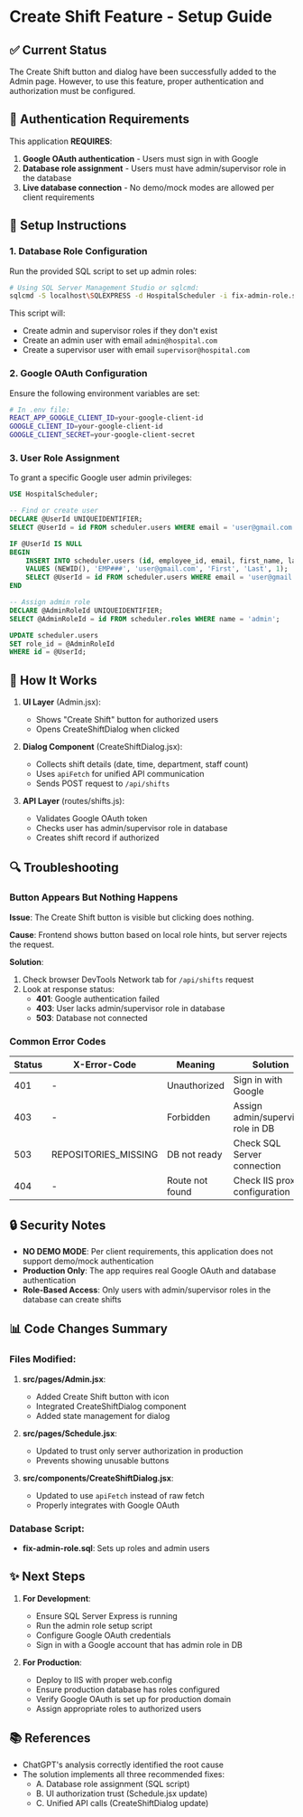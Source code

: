 # Create Shift Feature - Setup Guide

## ✅ Current Status

The Create Shift button and dialog have been successfully added to the Admin page. However, to use this feature, proper authentication and authorization must be configured.

## 🔑 Authentication Requirements

This application **REQUIRES**:
1. **Google OAuth authentication** - Users must sign in with Google
2. **Database role assignment** - Users must have admin/supervisor role in the database
3. **Live database connection** - No demo/mock modes are allowed per client requirements

## 📝 Setup Instructions

### 1. Database Role Configuration

Run the provided SQL script to set up admin roles:

```bash
# Using SQL Server Management Studio or sqlcmd:
sqlcmd -S localhost\SQLEXPRESS -d HospitalScheduler -i fix-admin-role.sql
```

This script will:
- Create admin and supervisor roles if they don't exist
- Create an admin user with email `admin@hospital.com`
- Create a supervisor user with email `supervisor@hospital.com`

### 2. Google OAuth Configuration

Ensure the following environment variables are set:

```bash
# In .env file:
REACT_APP_GOOGLE_CLIENT_ID=your-google-client-id
GOOGLE_CLIENT_ID=your-google-client-id
GOOGLE_CLIENT_SECRET=your-google-client-secret
```

### 3. User Role Assignment

To grant a specific Google user admin privileges:

```sql
USE HospitalScheduler;

-- Find or create user
DECLARE @UserId UNIQUEIDENTIFIER;
SELECT @UserId = id FROM scheduler.users WHERE email = 'user@gmail.com';

IF @UserId IS NULL
BEGIN
    INSERT INTO scheduler.users (id, employee_id, email, first_name, last_name, is_active)
    VALUES (NEWID(), 'EMP###', 'user@gmail.com', 'First', 'Last', 1);
    SELECT @UserId = id FROM scheduler.users WHERE email = 'user@gmail.com';
END

-- Assign admin role
DECLARE @AdminRoleId UNIQUEIDENTIFIER;
SELECT @AdminRoleId = id FROM scheduler.roles WHERE name = 'admin';

UPDATE scheduler.users
SET role_id = @AdminRoleId
WHERE id = @UserId;
```

## 🚀 How It Works

1. **UI Layer** (Admin.jsx):
   - Shows "Create Shift" button for authorized users
   - Opens CreateShiftDialog when clicked

2. **Dialog Component** (CreateShiftDialog.jsx):
   - Collects shift details (date, time, department, staff count)
   - Uses `apiFetch` for unified API communication
   - Sends POST request to `/api/shifts`

3. **API Layer** (routes/shifts.js):
   - Validates Google OAuth token
   - Checks user has admin/supervisor role in database
   - Creates shift record if authorized

## 🔍 Troubleshooting

### Button Appears But Nothing Happens

**Issue**: The Create Shift button is visible but clicking does nothing.

**Cause**: Frontend shows button based on local role hints, but server rejects the request.

**Solution**:
1. Check browser DevTools Network tab for `/api/shifts` request
2. Look at response status:
   - **401**: Google authentication failed
   - **403**: User lacks admin/supervisor role in database
   - **503**: Database not connected

### Common Error Codes

| Status | X-Error-Code | Meaning | Solution |
|--------|--------------|---------|----------|
| 401 | - | Unauthorized | Sign in with Google |
| 403 | - | Forbidden | Assign admin/supervisor role in DB |
| 503 | REPOSITORIES_MISSING | DB not ready | Check SQL Server connection |
| 404 | - | Route not found | Check IIS proxy configuration |

## 🔒 Security Notes

- **NO DEMO MODE**: Per client requirements, this application does not support demo/mock authentication
- **Production Only**: The app requires real Google OAuth and database authentication
- **Role-Based Access**: Only users with admin/supervisor roles in the database can create shifts

## 📊 Code Changes Summary

### Files Modified:
1. **src/pages/Admin.jsx**:
   - Added Create Shift button with icon
   - Integrated CreateShiftDialog component
   - Added state management for dialog

2. **src/pages/Schedule.jsx**:
   - Updated to trust only server authorization in production
   - Prevents showing unusable buttons

3. **src/components/CreateShiftDialog.jsx**:
   - Updated to use `apiFetch` instead of raw fetch
   - Properly integrates with Google OAuth

### Database Script:
- **fix-admin-role.sql**: Sets up roles and admin users

## ✨ Next Steps

1. **For Development**:
   - Ensure SQL Server Express is running
   - Run the admin role setup script
   - Configure Google OAuth credentials
   - Sign in with a Google account that has admin role in DB

2. **For Production**:
   - Deploy to IIS with proper web.config
   - Ensure production database has roles configured
   - Verify Google OAuth is set up for production domain
   - Assign appropriate roles to authorized users

## 📚 References

- ChatGPT's analysis correctly identified the root cause
- The solution implements all three recommended fixes:
  - A. Database role assignment (SQL script)
  - B. UI authorization trust (Schedule.jsx update)
  - C. Unified API calls (CreateShiftDialog update)
